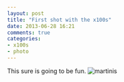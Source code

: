```yaml
---
layout: post
title: "First shot with the x100s"
date: 2013-06-28 16:21
comments: true
categories: 
- x100s
- photo
---
```


This sure is going to be fun.
![martinis](http://farm4.staticflickr.com/3709/9161020119_44d2e4d23d_c.jpg)

